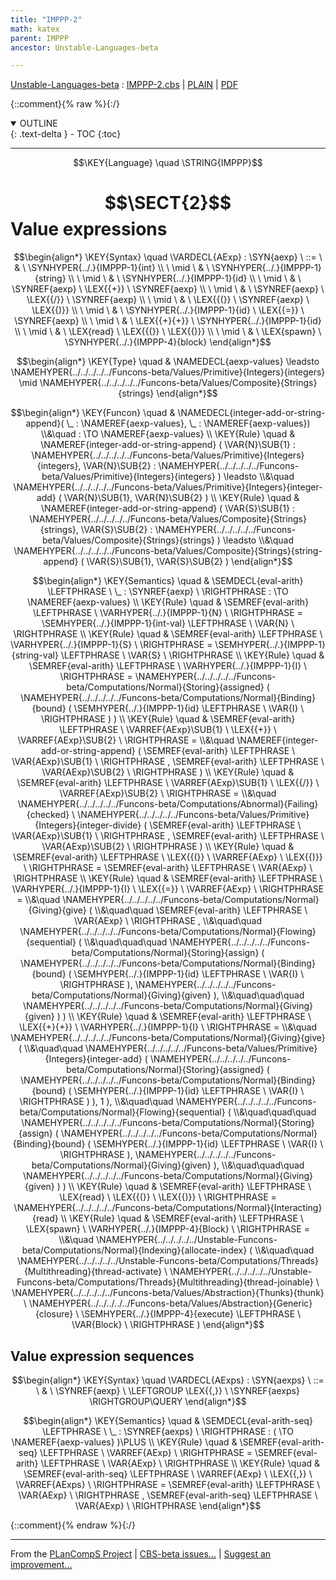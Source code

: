 ```yaml
---
title: "IMPPP-2"
math: katex
parent: IMPPP
ancestor: Unstable-Languages-beta

---
```

[Unstable-Languages-beta] : [IMPPP-2.cbs] \| [PLAIN] \| [PDF]

{::comment}{% raw %}{:/}
<details open markdown="block">
  <summary>
    OUTLINE
  </summary>
  {: .text-delta }
- TOC
{:toc}
</details>


----

$$\KEY{Language} \quad \STRING{IMPPP}$$

# $$\SECT{2}$$ Value expressions
           


$$\begin{align*}
  \KEY{Syntax} \quad
    \VARDECL{AExp} : \SYN{aexp}
      \ ::= \ & \
      \SYNHYPER{../.}{IMPPP-1}{int} \\
      \ \mid \ & \ \SYNHYPER{../.}{IMPPP-1}{string} \\
      \ \mid \ & \ \SYNHYPER{../.}{IMPPP-1}{id} \\
      \ \mid \ & \ \SYNREF{aexp} \ \LEX{{+}} \ \SYNREF{aexp} \\
      \ \mid \ & \ \SYNREF{aexp} \ \LEX{{/}} \ \SYNREF{aexp} \\
      \ \mid \ & \ \LEX{{(}} \ \SYNREF{aexp} \ \LEX{{)}} \\
      \ \mid \ & \ \SYNHYPER{../.}{IMPPP-1}{id} \ \LEX{{=}} \ \SYNREF{aexp} \\
      \ \mid \ & \ \LEX{{+}{+}} \ \SYNHYPER{../.}{IMPPP-1}{id} \\
      \ \mid \ & \ \LEX{read} \ \LEX{{(}} \ \LEX{{)}} \\
      \ \mid \ & \ \LEX{spawn} \ \SYNHYPER{../.}{IMPPP-4}{block}
\end{align*}$$

$$\begin{align*}
  \KEY{Type} \quad 
  & \NAMEDECL{aexp-values}  
    \leadsto \NAMEHYPER{../../../../../Funcons-beta/Values/Primitive}{Integers}{integers}  \mid \NAMEHYPER{../../../../../Funcons-beta/Values/Composite}{Strings}{strings}
\end{align*}$$

$$\begin{align*}
  \KEY{Funcon} \quad
  & \NAMEDECL{integer-add-or-string-append}(
                       \_ : \NAMEREF{aexp-values}, \_ : \NAMEREF{aexp-values}) \\&\quad
    :  \TO \NAMEREF{aexp-values} 
\\
  \KEY{Rule} \quad
    & \NAMEREF{integer-add-or-string-append}
        (  \VAR{N}\SUB{1} : \NAMEHYPER{../../../../../Funcons-beta/Values/Primitive}{Integers}{integers}, 
               \VAR{N}\SUB{2} : \NAMEHYPER{../../../../../Funcons-beta/Values/Primitive}{Integers}{integers} ) \leadsto \\&\quad
        \NAMEHYPER{../../../../../Funcons-beta/Values/Primitive}{Integers}{integer-add}
          (  \VAR{N}\SUB{1}, 
                 \VAR{N}\SUB{2} )
\\
  \KEY{Rule} \quad
    & \NAMEREF{integer-add-or-string-append}
        (  \VAR{S}\SUB{1} : \NAMEHYPER{../../../../../Funcons-beta/Values/Composite}{Strings}{strings}, 
               \VAR{S}\SUB{2} : \NAMEHYPER{../../../../../Funcons-beta/Values/Composite}{Strings}{strings} ) \leadsto \\&\quad
        \NAMEHYPER{../../../../../Funcons-beta/Values/Composite}{Strings}{string-append}
          (  \VAR{S}\SUB{1}, 
                 \VAR{S}\SUB{2} )
\end{align*}$$

$$\begin{align*}
  \KEY{Semantics} \quad
  & \SEMDECL{eval-arith} \LEFTPHRASE \ \_ : \SYNREF{aexp} \ \RIGHTPHRASE  
    :  \TO \NAMEREF{aexp-values} 
\\
  \KEY{Rule} \quad
    & \SEMREF{eval-arith} \LEFTPHRASE \
                            \VARHYPER{../.}{IMPPP-1}{N} \
                          \RIGHTPHRASE  = 
      \SEMHYPER{../.}{IMPPP-1}{int-val} \LEFTPHRASE \
                            \VAR{N} \
                          \RIGHTPHRASE 
\\
  \KEY{Rule} \quad
    & \SEMREF{eval-arith} \LEFTPHRASE \
                            \VARHYPER{../.}{IMPPP-1}{S} \
                          \RIGHTPHRASE  = 
      \SEMHYPER{../.}{IMPPP-1}{string-val} \LEFTPHRASE \
                            \VAR{S} \
                          \RIGHTPHRASE 
\\
  \KEY{Rule} \quad
    & \SEMREF{eval-arith} \LEFTPHRASE \
                            \VARHYPER{../.}{IMPPP-1}{I} \
                          \RIGHTPHRASE  = 
      \NAMEHYPER{../../../../../Funcons-beta/Computations/Normal}{Storing}{assigned}
        (  \NAMEHYPER{../../../../../Funcons-beta/Computations/Normal}{Binding}{bound}
                (  \SEMHYPER{../.}{IMPPP-1}{id} \LEFTPHRASE \
                                            \VAR{I} \
                                          \RIGHTPHRASE  ) )
\\
  \KEY{Rule} \quad
    & \SEMREF{eval-arith} \LEFTPHRASE \
                            \VARREF{AExp}\SUB{1} \ \LEX{{+}} \ \VARREF{AExp}\SUB{2} \
                          \RIGHTPHRASE  = \\&\quad
      \NAMEREF{integer-add-or-string-append}
        (  \SEMREF{eval-arith} \LEFTPHRASE \
                                    \VAR{AExp}\SUB{1} \
                                  \RIGHTPHRASE , 
               \SEMREF{eval-arith} \LEFTPHRASE \
                                    \VAR{AExp}\SUB{2} \
                                  \RIGHTPHRASE  )
\\
  \KEY{Rule} \quad
    & \SEMREF{eval-arith} \LEFTPHRASE \
                            \VARREF{AExp}\SUB{1} \ \LEX{{/}} \ \VARREF{AExp}\SUB{2} \
                          \RIGHTPHRASE  = \\&\quad
      \NAMEHYPER{../../../../../Funcons-beta/Computations/Abnormal}{Failing}{checked} \ 
        \NAMEHYPER{../../../../../Funcons-beta/Values/Primitive}{Integers}{integer-divide}
          (  \SEMREF{eval-arith} \LEFTPHRASE \
                                      \VAR{AExp}\SUB{1} \
                                    \RIGHTPHRASE , 
                 \SEMREF{eval-arith} \LEFTPHRASE \
                                      \VAR{AExp}\SUB{2} \
                                    \RIGHTPHRASE  )
\\
  \KEY{Rule} \quad
    & \SEMREF{eval-arith} \LEFTPHRASE \
                            \LEX{{(}} \ \VARREF{AExp} \ \LEX{{)}} \
                          \RIGHTPHRASE  = 
      \SEMREF{eval-arith} \LEFTPHRASE \
                            \VAR{AExp} \
                          \RIGHTPHRASE 
\\
  \KEY{Rule} \quad
    & \SEMREF{eval-arith} \LEFTPHRASE \
                            \VARHYPER{../.}{IMPPP-1}{I} \ \LEX{{=}} \ \VARREF{AExp} \
                          \RIGHTPHRASE  = \\&\quad
      \NAMEHYPER{../../../../../Funcons-beta/Computations/Normal}{Giving}{give}
        ( \\&\quad\quad \SEMREF{eval-arith} \LEFTPHRASE \
                                    \VAR{AExp} \
                                  \RIGHTPHRASE , \\&\quad\quad
               \NAMEHYPER{../../../../../Funcons-beta/Computations/Normal}{Flowing}{sequential}
                ( \\&\quad\quad\quad \NAMEHYPER{../../../../../Funcons-beta/Computations/Normal}{Storing}{assign}
                        (  \NAMEHYPER{../../../../../Funcons-beta/Computations/Normal}{Binding}{bound}
                                (  \SEMHYPER{../.}{IMPPP-1}{id} \LEFTPHRASE \
                                                            \VAR{I} \
                                                          \RIGHTPHRASE  ), 
                               \NAMEHYPER{../../../../../Funcons-beta/Computations/Normal}{Giving}{given} ), \\&\quad\quad\quad
                       \NAMEHYPER{../../../../../Funcons-beta/Computations/Normal}{Giving}{given} ) )
\\
  \KEY{Rule} \quad
    & \SEMREF{eval-arith} \LEFTPHRASE \
                            \LEX{{+}{+}} \ \VARHYPER{../.}{IMPPP-1}{I} \
                          \RIGHTPHRASE  = \\&\quad
      \NAMEHYPER{../../../../../Funcons-beta/Computations/Normal}{Giving}{give}
        ( \\&\quad\quad \NAMEHYPER{../../../../../Funcons-beta/Values/Primitive}{Integers}{integer-add}
                (  \NAMEHYPER{../../../../../Funcons-beta/Computations/Normal}{Storing}{assigned}
                        (  \NAMEHYPER{../../../../../Funcons-beta/Computations/Normal}{Binding}{bound}
                                (  \SEMHYPER{../.}{IMPPP-1}{id} \LEFTPHRASE \
                                                            \VAR{I} \
                                                          \RIGHTPHRASE  ) ), 
                       1 ), \\&\quad\quad
               \NAMEHYPER{../../../../../Funcons-beta/Computations/Normal}{Flowing}{sequential}
                ( \\&\quad\quad\quad \NAMEHYPER{../../../../../Funcons-beta/Computations/Normal}{Storing}{assign}
                        (  \NAMEHYPER{../../../../../Funcons-beta/Computations/Normal}{Binding}{bound}
                                (  \SEMHYPER{../.}{IMPPP-1}{id} \LEFTPHRASE \
                                                            \VAR{I} \
                                                          \RIGHTPHRASE  ), 
                               \NAMEHYPER{../../../../../Funcons-beta/Computations/Normal}{Giving}{given} ), \\&\quad\quad\quad
                       \NAMEHYPER{../../../../../Funcons-beta/Computations/Normal}{Giving}{given} ) )
\\
  \KEY{Rule} \quad
    & \SEMREF{eval-arith} \LEFTPHRASE \
                            \LEX{read} \ \LEX{{(}} \ \LEX{{)}} \
                          \RIGHTPHRASE  = 
      \NAMEHYPER{../../../../../Funcons-beta/Computations/Normal}{Interacting}{read}
\\
  \KEY{Rule} \quad
    & \SEMREF{eval-arith} \LEFTPHRASE \
                            \LEX{spawn} \ \VARHYPER{../.}{IMPPP-4}{Block} \
                          \RIGHTPHRASE  = \\&\quad
      \NAMEHYPER{../../../../../Unstable-Funcons-beta/Computations/Normal}{Indexing}{allocate-index}
        ( \\&\quad\quad \NAMEHYPER{../../../../../Unstable-Funcons-beta/Computations/Threads}{Multithreading}{thread-activate} \ 
                \NAMEHYPER{../../../../../Unstable-Funcons-beta/Computations/Threads}{Multithreading}{thread-joinable} \ 
                  \NAMEHYPER{../../../../../Funcons-beta/Values/Abstraction}{Thunks}{thunk} \ 
                    \NAMEHYPER{../../../../../Funcons-beta/Values/Abstraction}{Generic}{closure} \ 
                      \SEMHYPER{../.}{IMPPP-4}{execute} \LEFTPHRASE \
                                            \VAR{Block} \
                                          \RIGHTPHRASE  )
\end{align*}$$

## Value expression sequences
               


$$\begin{align*}
  \KEY{Syntax} \quad
    \VARDECL{AExps} : \SYN{aexps}
      \ ::= \ & \
      \SYNREF{aexp} \ \LEFTGROUP \LEX{{,}} \ \SYNREF{aexps} \RIGHTGROUP\QUERY
\end{align*}$$

$$\begin{align*}
  \KEY{Semantics} \quad
  & \SEMDECL{eval-arith-seq} \LEFTPHRASE \ \_ : \SYNREF{aexps} \ \RIGHTPHRASE  
    : (   \TO \NAMEREF{aexp-values} )\PLUS 
\\
  \KEY{Rule} \quad
    & \SEMREF{eval-arith-seq} \LEFTPHRASE \
                            \VARREF{AExp} \
                          \RIGHTPHRASE  = 
      \SEMREF{eval-arith} \LEFTPHRASE \
                            \VAR{AExp} \
                          \RIGHTPHRASE 
\\
  \KEY{Rule} \quad
    & \SEMREF{eval-arith-seq} \LEFTPHRASE \
                            \VARREF{AExp} \ \LEX{{,}} \ \VARREF{AExps} \
                          \RIGHTPHRASE  = 
      \SEMREF{eval-arith} \LEFTPHRASE \
                            \VAR{AExp} \
                          \RIGHTPHRASE , 
       \SEMREF{eval-arith-seq} \LEFTPHRASE \
                            \VAR{AExp} \
                          \RIGHTPHRASE 
\end{align*}$$



[Funcons-beta]: /CBS-beta/math/Funcons-beta
  "FUNCONS-BETA"
[Unstable-Funcons-beta]: /CBS-beta/math/Unstable-Funcons-beta
  "UNSTABLE-FUNCONS-BETA"
[Languages-beta]: /CBS-beta/math/Languages-beta
  "LANGUAGES-BETA"
[Unstable-Languages-beta]: /CBS-beta/math/Unstable-Languages-beta
  "UNSTABLE-LANGUAGES-BETA"
[CBS-beta]: /CBS-beta
  "CBS-BETA"
[IMPPP-2.cbs]: https://github.com/plancomps/CBS-beta/blob/master/Unstable-Languages-beta/IMP-Plus-Plus/IMPPP-cbs/IMPPP/IMPPP-2/IMPPP-2.cbs
  "CBS SOURCE FILE ON GITHUB"
[PLAIN]: /CBS-beta/docs/Unstable-Languages-beta/IMP-Plus-Plus/IMPPP-cbs/IMPPP/IMPPP-2
  "CBS SOURCE WEB PAGE"
 [PRETTY]: /CBS-beta/math/Unstable-Languages-beta/IMP-Plus-Plus/IMPPP-cbs/IMPPP/IMPPP-2
  "CBS-KATEX WEB PAGE"
[PDF]: /CBS-beta/math/Unstable-Languages-beta/IMP-Plus-Plus/IMPPP-cbs/IMPPP/IMPPP-2/IMPPP-2.pdf
  "CBS-LATEX PDF FILE"
[PLanCompS Project]: https://plancomps.github.io
  "PROGRAMMING LANGUAGE COMPONENTS AND SPECIFICATIONS PROJECT HOME PAGE"
{::comment}{% endraw %}{:/}


____

From the [PLanCompS Project] | [CBS-beta issues...] | [Suggest an improvement...]

[CBS-beta issues...]: https://github.com/plancomps/CBS-beta/issues
  "CBS-BETA ISSUE REPORTS ON GITHUB"
[Suggest an improvement...]: mailto:plancomps@gmail.com?Subject=CBS-beta%20-%20comment&Body=Re%3A%20CBS-beta%20specification%20at%20IMPPP/IMPPP-2/IMPPP-2.cbs%0A%0AComment/Query/Issue/Suggestion%3A%0A%0A%0ASignature%3A%0A
  "GENERATE AN EMAIL TEMPLATE"
